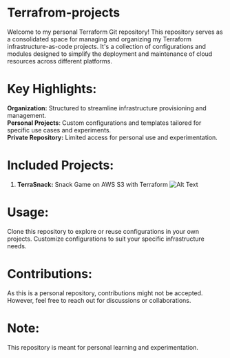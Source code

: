 # Terrafrom-projects
Welcome to my personal Terraform Git repository! This repository serves as a consolidated space for managing and organizing my Terraform infrastructure-as-code projects. It's a collection of configurations and modules designed to simplify the deployment and maintenance of cloud resources across different platforms.

# Key Highlights:

<b>Organization:</b> Structured to streamline infrastructure provisioning and management.</br>
<b>Personal Projects</b>: Custom configurations and templates tailored for specific use cases and experiments.</br>
<b>Private Repository:</b> Limited access for personal use and experimentation.

# Included Projects:

1. <b>TerraSnack:</b> Snack Game on AWS S3 with Terraform
![Alt Text](https://eupload.in/wp-content/uploads/2023/12/s3.png)
# Usage:

Clone this repository to explore or reuse configurations in your own projects.
Customize configurations to suit your specific infrastructure needs.

# Contributions:

As this is a personal repository, contributions might not be accepted. However, feel free to reach out for discussions or collaborations.

# Note:

This repository is meant for personal learning and experimentation.
